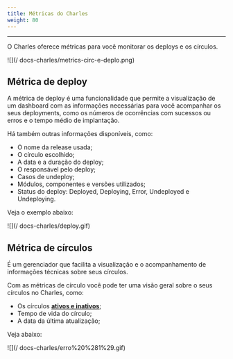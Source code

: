 ```yaml
---
title: Métricas do Charles
weight: 80
---
```


---

O Charles oferece métricas para você monitorar os deploys e os círculos. 

![](/ docs-charles/metrics-circ-e-deplo.png)

## Métrica de deploy

A métrica de deploy é uma funcionalidade que permite a visualização de um dashboard com as informações necessárias para você acompanhar os seus deployments,  como os números de ocorrências com sucessos ou erros e o tempo médio de implantação.

Há também outras informações disponíveis, como: 

* O nome da release usada;
* O círculo escolhido;
* A data e a duração do deploy;
* O responsável pelo deploy;
* Casos de undeploy;
* Módulos, componentes e versões utilizados;
* Status do deploy: Deployed, Deploying, Error, Undeployed e Undeploying.

Veja o exemplo abaixo: 

![](/ docs-charles/deploy.gif)

## Métrica de círculos 

É um gerenciador que facilita a visualização e o acompanhamento de informações técnicas sobre seus círculos.

Com as métricas de círculo você pode ter uma visão geral sobre o seus círculos no Charles, como:

* Os círculos [**ativos e inativos**](../../circulo#circulos-ativos-e-inativos);
* Tempo de vida do círculo;
* A data da última atualização;

Veja abaixo:

![](/ docs-charles/erro%20%281%29.gif)
